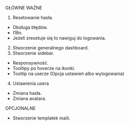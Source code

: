 GŁÓWNE WAŻNE

1. Resetowanie hasła.

- Obsługa błędów.
- I18n.
- Jeżeli zresetuje się to nawiguj do logowania.

2. Stworzenie generalnego dashboard.
3. Stworzenie sidebar.

- Responsywność.
- Tooltipy po hoverze na ikonki.
- Tooltip na userze (Opcja ustawień albo wylogowania)

4. Ustawienia usera

- Zmiana hasła.
- Zmiana avatara.

OPCJONALNE

- Stworzenie templatek maili.
